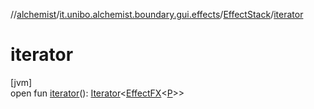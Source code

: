//[alchemist](../../../index.md)/[it.unibo.alchemist.boundary.gui.effects](../index.md)/[EffectStack](index.md)/[iterator](iterator.md)

# iterator

[jvm]\
open fun [iterator](iterator.md)(): [Iterator](https://docs.oracle.com/javase/8/docs/api/java/util/Iterator.html)<[EffectFX](../-effect-f-x/index.md)<[P](../../it.unibo.alchemist.boundary.interfaces/-draw-command/index.md)>>
